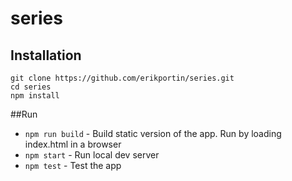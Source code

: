 # series

## Installation

    git clone https://github.com/erikportin/series.git
    cd series
    npm install

##Run

 * `npm run build` - Build static version of the app. Run by loading index.html in a browser
 * `npm start` - Run local dev server
 * `npm test` - Test the app

